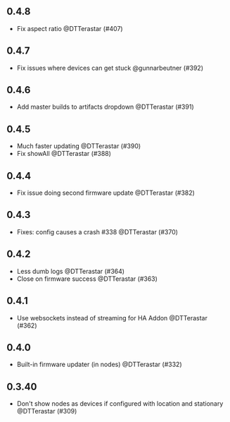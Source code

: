 ## 0.4.8

- Fix aspect ratio @DTTerastar (#407)

## 0.4.7

- Fix issues where devices can get stuck @gunnarbeutner (#392)

## 0.4.6

- Add master builds to artifacts dropdown @DTTerastar (#391)

## 0.4.5

- Much faster updating @DTTerastar (#390)
- Fix showAll @DTTerastar (#388)

## 0.4.4

- Fix issue doing second firmware update @DTTerastar (#382)

## 0.4.3

- Fixes: config causes a crash #338 @DTTerastar (#370)

## 0.4.2

- Less dumb logs @DTTerastar (#364)
- Close on firmware success @DTTerastar (#363)

## 0.4.1

- Use websockets instead of streaming for HA Addon @DTTerastar (#362)

## 0.4.0

- Built-in firmware updater (in nodes) @DTTerastar (#332)

## 0.3.40

- Don't show nodes as devices if configured with location and stationary @DTTerastar (#309)
